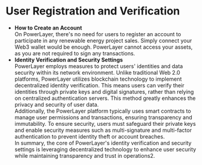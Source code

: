 # User Registration and Verification

* **How to Create an Account**\
  On PowerLayer, there's no need for users to register an account to participate in any renewable energy project sales. Simply connect your Web3 wallet would be enough. PowerLayer cannot access your assets, as you are not required to sign any transactions.
* **Identity Verification and Security Settings**\
  PowerLayer employs measures to protect users' identities and data security within its network environment. Unlike traditional Web 2.0 platforms, PowerLayer utilizes blockchain technology to implement decentralized identity verification. This means users can verify their identities through private keys and digital signatures, rather than relying on centralized authentication servers. This method greatly enhances the privacy and security of user data.\
  Additionally, the PowerLayer platform typically uses smart contracts to manage user permissions and transactions, ensuring transparency and immutability. To ensure security, users must safeguard their private keys and enable security measures such as multi-signature and multi-factor authentication to prevent identity theft or account breaches.\
  In summary, the core of PowerLayer's identity verification and security settings is leveraging decentralized technology to enhance user security while maintaining transparency and trust in operations2.
